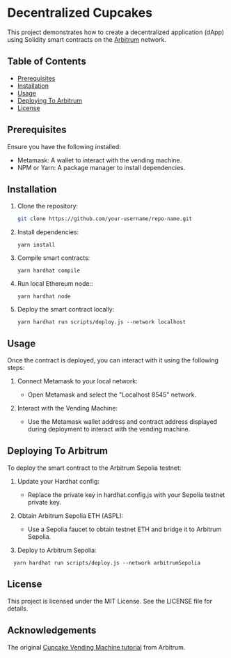 # Decentralized Cupcakes

This project demonstrates how to create a decentralized application (dApp) using Solidity smart contracts on the [Arbitrum](https://docs.arbitrum.io/welcome/arbitrum-gentle-introduction) network. 
## Table of Contents

- [Prerequisites](#prerequisites)
- [Installation](#installation)
- [Usage](#usage)
- [Deploying To Arbitrum](#deployment)
- [License](#license)


## Prerequisites
Ensure you have the following installed:

   * Metamask: A wallet to interact with the vending machine. 
   * NPM or Yarn: A package manager to install dependencies. 

## Installation

1. Clone the repository:
   ```bash
   git clone https://github.com/your-username/repo-name.git
   ```
2. Install dependencies:
   ```
   yarn install
   ```
3. Compile smart contracts:
   ```
   yarn hardhat compile
   ```
4. Run local Ethereum node::
   ```
   yarn hardhat node
   ```
5. Deploy the smart contract locally:
   ```
   yarn hardhat run scripts/deploy.js --network localhost
   ```

## Usage
Once the contract is deployed, you can interact with it using the following steps:

1. Connect Metamask to your local network:

   * Open Metamask and select the "Localhost 8545" network.

2. Interact with the Vending Machine:

   * Use the Metamask wallet address and contract address displayed during deployment to interact with the vending machine.
## Deploying To Arbitrum
To deploy the smart contract to the Arbitrum Sepolia testnet:
1. Update your Hardhat config:

   * Replace the private key in hardhat.config.js with your Sepolia testnet private key.

2. Obtain Arbitrum Sepolia ETH (ASPL):

   * Use a Sepolia faucet to obtain testnet ETH and bridge it to Arbitrum Sepolia.

3. Deploy to Arbitrum Sepolia:
 ```
   yarn hardhat run scripts/deploy.js --network arbitrumSepolia
   ```
## License
This project is licensed under the MIT License. See the LICENSE file for details.

## Acknowledgements
The original [Cupcake Vending Machine tutorial](https://docs.arbitrum.io/build-decentralized-apps/quickstart-solidity-hardhat) from Arbitrum.
